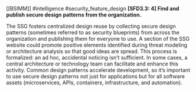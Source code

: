 [[BSIMM]] #intelligence #security_feature_design
**[SFD3.3: 4] Find and publish secure design patterns from the organization.**


The SSG fosters centralized design reuse by collecting secure design patterns (sometimes referred to as security blueprints) from across the organization and publishing them for everyone to use. A section of the SSG website could promote positive elements identified during threat modeling or architecture analysis so that good ideas are spread. This process is formalized: an ad hoc, accidental noticing isn’t sufficient. In some cases, a central architecture or technology team can facilitate and enhance this activity. Common design patterns accelerate development, so it’s important to use secure design patterns not just for applications but for all software assets (microservices, APIs, containers, infrastructure, and automation).


